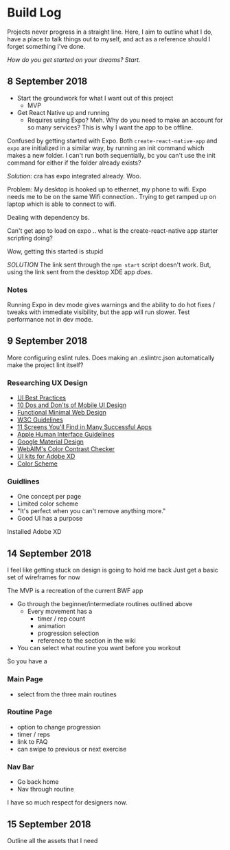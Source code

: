 # Build Log

Projects never progress in a straight line. Here, I aim to outline what I do, have a place to talk things out to myself, and act as a reference should I forget something I've done.

*How do you get started on your dreams?*
*Start.*

## 8 September 2018

* Start the groundwork for what I want out of this project
  * MVP
* Get React Native up and running
  * Requires using Expo? Meh. Why do you need to make an account for so many services? This is why I want the app to be offline.

Confused by getting started with Expo. Both `create-react-native-app` and `expo` are initialized in a similar way, by running an init command which makes a new folder. I can't run both sequentially, bc you can't use the init command for either if the folder already exists?

*Solution*: cra has expo integrated already. Woo.

Problem: My desktop is hooked up to ethernet, my phone to wifi. Expo needs me to be on the same Wifi connection..
Trying to get ramped up on laptop which is able to connect to wifi.

Dealing with dependency bs.

Can't get app to load on expo .. what is the create-react-native app starter scripting doing?

Wow, getting this started is stupid

*SOLUTION* The link sent through the `npm start` script doesn't work. But, using the link sent from the desktop XDE app *does*.

### Notes

Running Expo in dev mode gives warnings and the ability to do hot fixes / tweaks with immediate visibility, but the app will run slower.
Test performance not in dev mode.

## 9 September 2018

More configuring eslint rules.
Does making an .eslintrc.json automatically make the project lint itself?

### Researching UX Design

* [UI Best Practices](https://www.smashingmagazine.com/2018/02/comprehensive-guide-to-mobile-app-design/)
* [10 Dos and Don'ts of Mobile UI Design](https://theblog.adobe.com/10-dos-donts-mobile-ux-design/)
* [Functional Minimal Web Design](https://www.smashingmagazine.com/2017/10/functional-minimal-web-design/)
* [W3C Guidelines](https://www.w3.org/TR/UNDERSTANDING-WCAG20/visual-audio-contrast-without-color.html)
* [11 Screens You'll Find in Many Successful Apps](https://theblog.adobe.com/11-screens-youll-find-many-successful-mobile-apps/)
* [Apple Human Interface Guidelines](https://developer.apple.com/design/human-interface-guidelines/ios/overview/themes/)
* [Google Material Design](https://material.io/design/)
* [WebAIM's Color Contrast Checker](https://webaim.org/resources/contrastchecker/)
* [UI kits for Adobe XD](https://theblog.adobe.com/five-top-ux-designers-five-ui-kits-adobe-xd-now-available-free/)
* [Color Scheme](https://www.smashingmagazine.com/2017/01/underestimated-power-color-mobile-app-design/)

### Guidlines

* One concept per page
* Limited color scheme
* "It's perfect when you can't remove anything more."
* Good UI has a purpose

Installed Adobe XD

## 14 September 2018

I feel like getting stuck on design is going to hold me back
Just get a basic set of wireframes for now

The MVP is a recreation of the current BWF app

* Go through the beginner/intermediate routines outlined above
  * Every movement has a
    * timer / rep count
    * animation
    * progression selection
    * reference to the section in the wiki
* You can select what routine you want before you workout

So you have a

### Main Page

* select from the three main routines

### Routine Page

* option to change progression
* timer / reps
* link to FAQ
* can swipe to previous or next exercise

### Nav Bar

* Go back home
* Nav through routine

I have so much respect for designers now.

## 15 September 2018

Outline all the assets that I need
